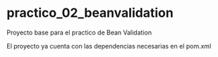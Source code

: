# practico_02_beanvalidation
Proyecto base para el practico de Bean Validation

El proyecto ya cuenta con las dependencias necesarias en el pom.xml
